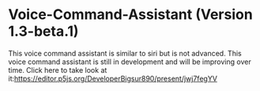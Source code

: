 # Voice-Command-Assistant (Version 1.3-beta.1)
This voice command assistant is similar to siri but is not advanced. This voice command assistant is still in development and will be improving over time.
Click here to take look at it:https://editor.p5js.org/DeveloperBigsur890/present/jwj7fegYV
